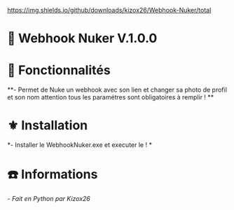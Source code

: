 https://img.shields.io/github/downloads/kizox26/Webhook-Nuker/total

# 📗 __Webhook Nuker V.1.0.0__


# 🔧 __Fonctionnalités__ 

**- Permet de Nuke un webhook avec son lien et changer sa photo de profil et son nom attention tous les paramétres sont obligatoires à remplir ! **

#  ⚜️ __Installation__ 

*- Installer le WebhookNuker.exe et executer le ! * 

#  ☎️ __Informations__ 

*- Fait en Python par Kizox26*
